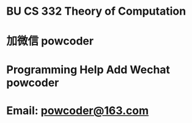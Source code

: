 # BU CS 332 Theory of Computation
# 加微信 powcoder

# Programming Help Add Wechat powcoder

# Email: powcoder@163.com

